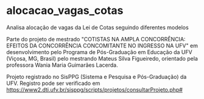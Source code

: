 # alocacao_vagas_cotas
Analisa alocação de vagas da Lei de Cotas seguindo diferentes modelos

Parte do projeto de mestrado "COTISTAS NA AMPLA CONCORRÊNCIA: EFEITOS DA CONCORRÊNCIA CONCOMITANTE NO INGRESSO NA UFV" em desenvolvimento pelo Programa de Pós-Graduação em Educação da UFV (Viçosa, MG, Brasil) pelo mestrando Mateus Silva Figueiredo, orientado pela professora Wania Maria Guimarães Lacerda. 

Projeto registrado no SisPPG (Sistema e Pesquisa e Pós-Graduação) da UFV. Registro pode ser verificado em https://www2.dti.ufv.br/sisppg/scripts/projetos/consultarProjeto.php#
